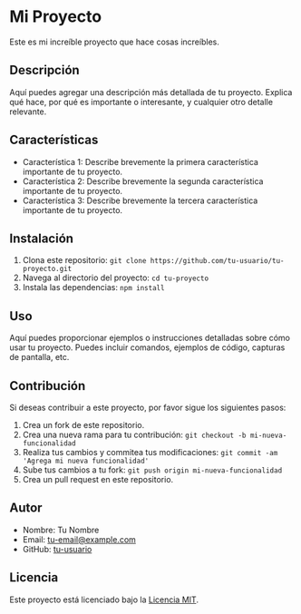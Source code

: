 # Mi Proyecto

Este es mi increíble proyecto que hace cosas increíbles.

## Descripción

Aquí puedes agregar una descripción más detallada de tu proyecto. Explica qué hace, por qué es importante o interesante, y cualquier otro detalle relevante.

## Características

- Característica 1: Describe brevemente la primera característica importante de tu proyecto.
- Característica 2: Describe brevemente la segunda característica importante de tu proyecto.
- Característica 3: Describe brevemente la tercera característica importante de tu proyecto.

## Instalación

1. Clona este repositorio: `git clone https://github.com/tu-usuario/tu-proyecto.git`
2. Navega al directorio del proyecto: `cd tu-proyecto`
3. Instala las dependencias: `npm install`

## Uso

Aquí puedes proporcionar ejemplos o instrucciones detalladas sobre cómo usar tu proyecto. Puedes incluir comandos, ejemplos de código, capturas de pantalla, etc.

## Contribución

Si deseas contribuir a este proyecto, por favor sigue los siguientes pasos:

1. Crea un fork de este repositorio.
2. Crea una nueva rama para tu contribución: `git checkout -b mi-nueva-funcionalidad`
3. Realiza tus cambios y commitea tus modificaciones: `git commit -am 'Agrega mi nueva funcionalidad'`
4. Sube tus cambios a tu fork: `git push origin mi-nueva-funcionalidad`
5. Crea un pull request en este repositorio.

## Autor

- Nombre: Tu Nombre
- Email: tu-email@example.com
- GitHub: [tu-usuario](https://github.com/tu-usuario)

## Licencia

Este proyecto está licenciado bajo la [Licencia MIT](LICENSE).
